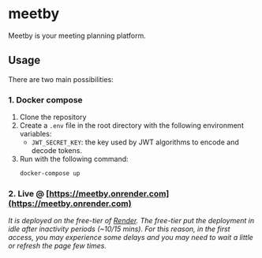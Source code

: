 # meetby
Meetby is your meeting planning platform.

## Usage
There are two main possibilities:

### 1. Docker compose
1. Clone the repository
2. Create a `.env` file in the root directory with the following environment variables:
    - `JWT_SECRET_KEY`: the key used by JWT algorithms to encode and decode tokens.
3. Run with the following command:
    ``` bash
    docker-compose up
    ```

### 2. Live @ [https://meetby.onrender.com](https://meetby.onrender.com)
*It is deployed on the free-tier of [Render](https://render.com/). The free-tier put the deployment in idle after inactivity periods (~10/15 mins). For this reason, in the first access, you may experience some delays and you may need to wait a little or refresh the page few times.*
